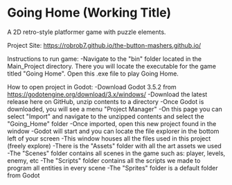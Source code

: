 # Going Home (Working Title)
A 2D retro-style platformer game with puzzle elements.

Project Site:
https://robrob7.github.io/the-button-mashers.github.io/

Instructions to run game:
    -Navigate to the "bin" folder located in the Main_Project directory. There you will locate
     the executable for the game titled "Going Home". Open this .exe file to play Going Home.

How to open project in Godot:
    -Download Godot 3.5.2 from https://godotengine.org/download/3.x/windows/
    -Download the latest release here on GitHub, unzip contents to a directory
    -Once Godot is downloaded, you will see a menu "Project Manager"
    -On this page you can select "Import" and navigate to the unzipped contents and select
     the "Going_Home" folder
    -Once imported, open this new project found in the window
    -Godot will start and you can locate the file explorer in the bottom left of your screen
    -This window houses all the files used in this project (freely explore)
    -There is the "Assets" folder with all the art assets we used
    -The "Scenes" folder contains all scenes in the game such as: player, levels, enemy, etc
    -The "Scripts" folder contains all the scripts we made to program all entities in every scene
    -The "Sprites" folder is a default folder from Godot
